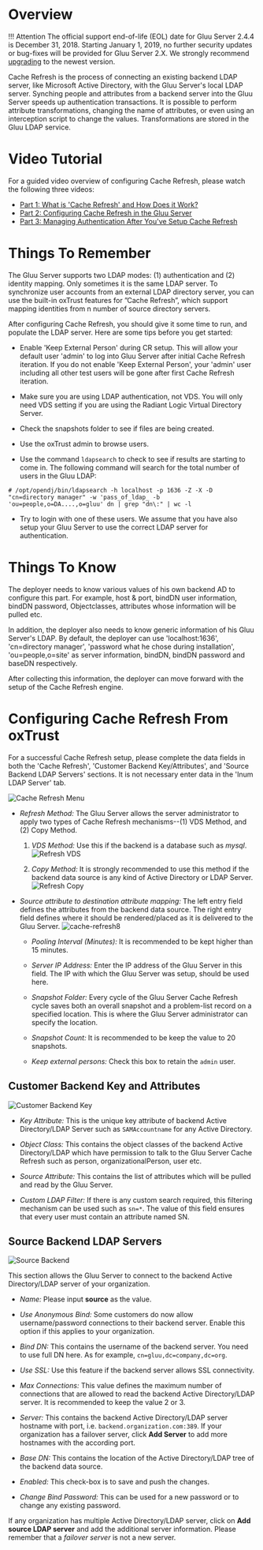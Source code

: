 # Overview

!!! Attention
    The official support end-of-life (EOL) date for Gluu Server 2.4.4 is December 31, 2018. Starting January 1, 2019, no further security updates or bug-fixes will be provided for Gluu Server 2.X. We strongly recommend [upgrading](https://gluu.org/docs/ce/upgrade/) to the newest version.

Cache Refresh is the process of connecting an existing backend LDAP server, like Microsoft Active Directory, with the Gluu Server's local LDAP server. Synching people and attributes from a backend server into the Gluu Server speeds up authentication transactions. It is possible to perform attribute transformations, changing the name of attributes, or even using an interception script to change the values. Transformations are stored in the Gluu LDAP service. 

# Video Tutorial
For a guided video overview of configuring Cache Refresh, please watch the following three videos:    
- [Part 1: What is 'Cache Refresh' and How Does it Work?](https://youtu.be/VnyCTUCRkic)     
- [Part 2: Configuring Cache Refresh in the Gluu Server](https://youtu.be/c64l_xmBbvw)    
- [Part 3: Managing Authentication After You've Setup Cache Refresh](https://youtu.be/fyAEwJuwqn4)    
       
# Things To Remember
The Gluu Server supports two LDAP modes: (1) authentication and (2)
identity mapping. Only sometimes it is the same LDAP server. To
synchronize user accounts from an external LDAP directory server, you
can use the built-in oxTrust features for ”Cache Refresh”, which support
mapping identities from n number of source directory servers.

After configuring Cache Refresh, you should give it some time to run,
and populate the LDAP server. Here are some tips before you get started:

* Enable 'Keep External Person' during CR setup. This will allow your
  default user 'admin' to log into Gluu Server after initial Cache 
  Refresh iteration. If you do not enable 'Keep External Person', your 
  'admin' user including all other test users will be gone after first 
  Cache Refresh iteration.

* Make sure you are using LDAP authentication, not VDS. You will only
  need VDS setting if you are using the Radiant Logic Virtual Directory
  Server.

* Check the snapshots folder to see if files are being created.

* Use the oxTrust admin to browse users.

* Use the command `ldapsearch` to check to see if results are starting
  to come in. The following command will search for the total number of
  users in the Gluu LDAP:

```
# /opt/opendj/bin/ldapsearch -h localhost -p 1636 -Z -X -D "cn=directory manager" -w 'pass_of_ldap_ -b 'ou=people,o=DA....,o=gluu' dn | grep "dn\:" | wc -l
```

* Try to login with one of these users. We assume that you have also
  setup your Gluu Server to use the correct LDAP server for
  authentication.

# Things To Know
The deployer needs to know various values of his own backend AD to
configure this part. For example, host & port, bindDN user information,
bindDN password, Objectclasses, attributes whose information will be
pulled etc.

In addition, the deployer also needs to know generic information of his
Gluu Server's LDAP. By default, the deployer can use 'localhost:1636',
'cn=directory manager', 'password what he chose during installation',
'ou=people,o=site' as server information, bindDN, bindDN password and
baseDN respectively.

After collecting this information, the deployer can move forward with
the setup of the Cache Refresh engine.

# Configuring Cache Refresh From oxTrust
For a successful Cache Refresh setup, please complete the data fields in
both the 'Cache Refresh', 'Customer Backend Key/Attributes', and 'Source
Backend LDAP Servers' sections. It is not necessary enter data in the
'Inum LDAP Server' tab.

![Cache Refresh Menu](../img/admin-guide/cacherefresh/admin_cache_menu.png)

* _Refresh Method:_ The Gluu Server allows the server administrator to
  apply two types of Cache Refresh mechanisms--(1) VDS Method, and (2) 
  Copy Method.

  1. _VDS Method:_ Use this if the backend is a database such as *mysql*.
![Refresh VDS](../img/admin-guide/cacherefresh/admin_cache_refresh_vds.png)

  2. _Copy Method:_ It is strongly recommended to use this method if the backend data source is any kind of Active Directory or LDAP Server.
![Refresh Copy](../img/admin-guide/cacherefresh/admin_cache_refresh_copy.png)

* _Source attribute to destination attribute mapping:_ The left entry field defines 
  the attributes from the backend data source. The right entry field 
  defines where it should be rendered/placed as it is delivered to the Gluu Server.
![cache-refresh8](../img/admin-guide/cacherefresh/Cache_Refresh_8.png)

  * _Pooling Interval (Minutes):_ It is recommended to be
  kept higher than 15 minutes.

  * _Server IP Address:_ Enter the IP address of the Gluu Server in this field. The IP with which the Gluu Server was setup, should be used here.

  * _Snapshot Folder:_ Every cycle of the Gluu Server Cache Refresh cycle
  saves both an overall snapshot and a problem-list record on a specified
  location. This is where the Gluu Server administrator can specify the
  location.

  * _Snapshot Count:_ It is recommended
  to be keep the value to 20 snapshots.

  * _Keep external persons:_ Check this box to retain the `admin` user.

## Customer Backend Key and Attributes
![Customer Backend Key](../img/admin-guide/cacherefresh/admin_cache_backend.png)

* _Key Attribute:_ This is the unique key attribute of backend Active
  Directory/LDAP Server such as `SAMAccountname` for any Active Directory.

* _Object Class:_ This contains the object classes of the backend Active
  Directory/LDAP which have permission to talk to the Gluu Server Cache
  Refresh such as person, organizationalPerson, user etc.

* _Source Attribute:_ This contains the list of attributes which will be
  pulled and read by the Gluu Server.

* _Custom LDAP Filter:_ If there is any custom search required, this
  filtering mechanism can be used such as `sn=*`. The value of this field
  ensures that every user must contain an attribute named SN.

## Source Backend LDAP Servers

![Source Backend](../img/admin-guide/cacherefresh/admin_cache_sourcebackend.png)

This section allows the Gluu Server to connect to the backend Active
Directory/LDAP server of your organization.

* _Name:_ Please input **source** as the value.

* _Use Anonymous Bind:_ Some customers do now allow username/password
  connections to their backend server. Enable this option if this applies
  to your organization.

* _Bind DN:_ This contains the username of the backend
  server. You need to use full DN here. As for example,
  `cn=gluu,dc=company,dc=org`.

* _Use SSL:_ Use this feature if the backend server allows SSL connectivity.

* _Max Connections:_ This value defines the maximum number of
  connections that are allowed to read the backend Active Directory/LDAP
  server. It is recommended to keep the value 2 or 3.

* _Server:_ This contains the backend Active Directory/LDAP server
  hostname with port, i.e. `backend.organization.com:389`. If your
  organization has a failover server, click **Add Server** to add more
  hostnames with the according port.

* _Base DN:_ This contains the location of the Active Directory/LDAP
  tree of the backend data source.

* _Enabled:_ This check-box is to save and push the changes.

* _Change Bind Password:_ This can be used for a new password or to
  change any existing password.

If any organization has multiple Active Directory/LDAP server, click on
**Add source LDAP server** and add the additional server information.
Please remember that a *failover server* is not a new server.
